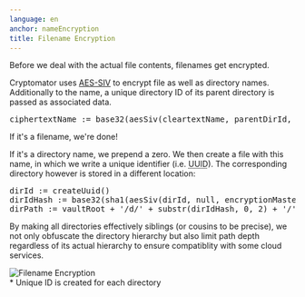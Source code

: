```yaml
---
language: en
anchor: nameEncryption
title: Filename Encryption
---
```

<p class="lead">Before we deal with the actual file contents, filenames get encrypted.</p>

Cryptomator uses <a href="http://tools.ietf.org/html/rfc5297" target="_blank">AES-SIV</a> to encrypt file as well as directory names. Additionally to the name, a unique directory ID of its parent directory is passed as associated data.

<pre>
ciphertextName := base32(aesSiv(cleartextName, parentDirId, encryptionMasterKey, macMasterKey))
</pre>

If it&apos;s a filename, we&apos;re done!

If it&apos;s a directory name, we prepend a zero. We then create a file with this name, in which we write a unique identifier (i.e. <abbr title="Universally unique identifier" class="initialism">UUID</abbr>). The corresponding directory however is stored in a different location:

<pre>
dirId := createUuid()
dirIdHash := base32(sha1(aesSiv(dirId, null, encryptionMasterKey, macMasterKey)))
dirPath := vaultRoot + &apos;/d/&apos; + substr(dirIdHash, 0, 2) + &apos;/&apos; + substr(dirIdHash, 2, 30)
</pre>

By making all directories effectively siblings (or cousins to be precise), we not only obfuscate the directory hierarchy but also limit path depth regardless of its actual hierarchy to ensure compatiblity with some cloud services.

<img src="/img/architecture/filename-encryption.png" srcset="/img/architecture/filename-encryption.png 1x, /img/architecture/filename-encryption@2x.png 2x" alt="Filename Encryption" />
<figcaption>* Unique ID is created for each directory</figcaption>
